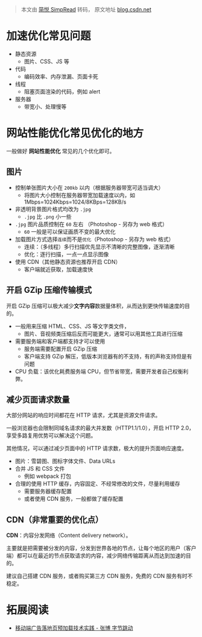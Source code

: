 > 本文由 [简悦 SimpRead](http://ksria.com/simpread/) 转码， 原文地址 [blog.csdn.net](https://blog.csdn.net/u012961419/article/details/110805138?ops_request_misc=&request_id=f203ab6119a840f2a86d53a95833ef95&biz_id=&utm_medium=distribute.pc_search_result.none-task-blog-2~blog~koosearch~default-14-110805138-null-null.268^v1^control&utm_term=%E6%80%A7%E8%83%BD%E4%BC%98%E5%8C%96&spm=1018.2226.3001.4450)

# 加速优化常见问题

- 静态资源
  - 图片、CSS、JS 等
- 代码
  - 编码效率、内存泄漏、页面卡死
- 线程
  - 阻塞页面渲染的代码，例如 alert
- 服务器
  - 带宽小、处理慢等

# 网站性能优化常见优化的地方

一般做好 **网站性能优化** 常见的几个优化即可。

## 图片

- 控制单张图片大小在 `200kb` 以内（根据服务器带宽可适当调大）
  - 将图片大小控制在服务器带宽加载速度以内，如 1Mbps=1024Kbps=1024/8KBps=128KB/s
- 非透明背景图片格式均改为 `.jpg`
  - `.jpg` 比 `.png` 小一些
- `.jpg` 图片品质控制在 `60` 左右 （Photoshop - 另存为 web 格式）
  - `60` 一般是可以保证画质不变的最大优化
- 加载图片方式选择`连续`而不是`优化`（Photoshop - 另存为 web 格式）
  - 连续：（多线程）多行扫描优先显示不清晰的完整图像，逐渐清晰
  - 优化：逐行扫描，一点一点显示图像
- 使用 CDN（其他静态资源也推荐开启 CDN）
  - 客户端就近获取，加载速度快

## 开启 GZip 压缩传输模式

开启 GZip 压缩可以极大减少**文字内容**数据量体积，从而达到更快传输速度的目的。

- 一般用来压缩 HTML、CSS、JS 等文字类文件，
  - 图片、音视频类压缩后反而可能更大，通常可以用其他工具进行压缩
- 需要服务端和客户端都支持才可以使用
  - 服务端需要配置开启 GZip 压缩
  - 客户端支持 GZip 解压，低版本浏览器有的不支持，有的声称支持但是有问题
- CPU 负载：该优化耗费服务端 CPU，但节省带宽，需要开发者自己权衡利弊。

## 减少页面请求数量

大部分网站的响应时间都花在 HTTP 请求，尤其是资源文件请求。

一般浏览器也会限制同域名请求的最大并发数（HTTP1.1/1.0），开启 HTTP 2.0，享受多路复用优势可以解决这个问题。

其他情况，可以通过减少页面中的 HTTP 请求数，极大的提升页面响应速度。

- 图片：雪碧图、图标字体文件、Data URLs
- 合并 JS 和 CSS 文件
  - 例如 webpack 打包
- 合理的使用 HTTP 缓存，内容固定、不经常修改的文件，尽量利用缓存
  - 需要服务器缓存配置
  - 或者使用 CDN 服务，一般都做了缓存配置

## CDN（非常重要的优化点）

**CDN**：内容分发网络（Content delivery network）。

主要就是把需要被分发的内容，分发到世界各地的节点，让每个地区的用户（客户端）都可以在最近的节点获取请求的内容，减少网络传输距离从而达到加速的目的。

建议自己搭建 CDN 服务，或者购买第三方 CDN 服务，免费的 CDN 服务有时不稳定。

# 拓展阅读

- [移动端广告落地页预加载技术实践 - 张博 字节跳动](https://static001.geekbang.org/con/55/pdf/3799183981/file/%E5%BC%A0%E5%8D%9A%20%20%E7%A7%BB%E5%8A%A8%E7%AB%AF%E5%B9%BF%E5%91%8A%E8%90%BD%E5%9C%B0%E9%A1%B5%E9%A2%84%E5%8A%A0%E8%BD%BD%E6%8A%80%E6%9C%AF%E5%AE%9E%E8%B7%B5.pdf)
